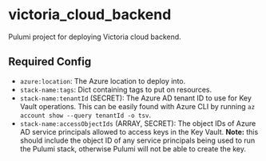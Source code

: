 # victoria_cloud_backend
Pulumi project for deploying Victoria cloud backend.

## Required Config
- `azure:location`: The Azure location to deploy into.
- `stack-name:tags`: Dict containing tags to put on resources.
- `stack-name:tenantId` (SECRET): The Azure AD tenant ID to use for Key Vault 
  operations. This can be easily found with Azure CLI by running
  `az account show --query tenantId -o tsv`.
- `stack-name:accessObjectIds` (ARRAY, SECRET): The object IDs of Azure AD service
  principals allowed to access keys in the Key Vault. **Note:** this should include
  the object ID of any service principals being used to run the Pulumi stack, 
  otherwise Pulumi will not be able to create the key.